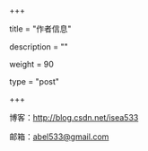 +++

title = "作者信息"

description = ""

weight = 90

type = "post"

+++


博客：http://blog.csdn.net/isea533

邮箱：abel533@gmail.com
